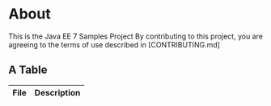 # About

This is the Java EE 7 Samples Project
By contributing to this project, you are agreeing to the terms of use described in [CONTRIBUTING.md]

##  A Table


| File  | Description |
| :---: | :--- |



  
